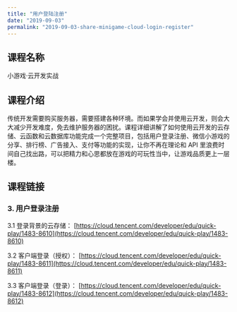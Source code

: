 ```yaml
---
title: "用户登陆注册"
date: "2019-09-03"
permalink: "2019-09-03-share-minigame-cloud-login-register"
---
```


## 课程名称

小游戏·云开发实战

## 课程介绍

传统开发需要购买服务器，需要搭建各种环境。而如果学会并使用云开发，则会大大减少开发难度，免去维护服务器的困扰。课程详细讲解了如何使用云开发的云存储、云函数和云数据库功能完成一个完整项目，包括用户登录注册、微信小游戏的分享、排行榜、广告接入、支付等功能的实现，让你不再在理论和 API 里浪费时间自己找出路，可以把精力和心思都放在游戏的可玩性当中，让游戏品质更上一层楼。

## 课程链接

### 3. 用户登录注册

3.1 登录背景的云存储：
[https://cloud.tencent.com/developer/edu/quick-play/1483-8610](https://cloud.tencent.com/developer/edu/quick-play/1483-8610)

3.2 客户端登录（授权）：
[https://cloud.tencent.com/developer/edu/quick-play/1483-8611](https://cloud.tencent.com/developer/edu/quick-play/1483-8611)

3.3 客户端登录（登录）：
[https://cloud.tencent.com/developer/edu/quick-play/1483-8612](https://cloud.tencent.com/developer/edu/quick-play/1483-8612)
